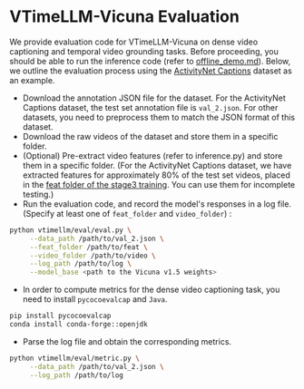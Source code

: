 # VTimeLLM-Vicuna Evaluation 

We provide evaluation code for VTimeLLM-Vicuna on dense video captioning and temporal video grounding tasks. Before proceeding, you should be able to run the inference code (refer to [offline_demo.md](offline_demo.md)). Below, we outline the evaluation process using the [ActivityNet Captions](https://cs.stanford.edu/people/ranjaykrishna/densevid/) dataset as an example.

- Download the annotation JSON file for the dataset. For the ActivityNet Captions dataset, the test set annotation file is `val_2.json`. For other datasets, you need to preprocess them to match the JSON format of this dataset.
- Download the raw videos of the dataset and store them in a specific folder.
- (Optional) Pre-extract video features (refer to inference.py) and store them in a specific folder. (For the ActivityNet Captions dataset, we have extracted features for approximately 80% of the test set videos, placed in the [feat folder of the stage3 training](https://cloud.tsinghua.edu.cn/d/6db5d02883124826aa6f/?p=%2Ffeat&mode=list). You can use them for incomplete testing.)
- Run the evaluation code, and record the model's responses in a log file. (Specify at least one of `feat_folder` and `video_folder`) :

```bash
python vtimellm/eval/eval.py \
     --data_path /path/to/val_2.json \
     --feat_folder /path/to/feat \
     --video_folder /path/to/video \
     --log_path /path/to/log \
     --model_base <path to the Vicuna v1.5 weights> 
```

* In order to compute metrics for the dense video captioning task, you need to install `pycocoevalcap` and `Java`. 

```bash
pip install pycocoevalcap
conda install conda-forge::openjdk
```

* Parse the log file and obtain the corresponding metrics.

```bash
python vtimellm/eval/metric.py \
     --data_path /path/to/val_2.json \
     --log_path /path/to/log
```